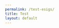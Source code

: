 ```yaml
---
permalink: /test-esigs/
title: Test
layout: default
---
```

<script type="text/javascript" src="https://form.jotform.com/jsform/201704015271138"></script>
